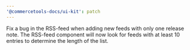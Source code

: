 ```yaml
---
'@commercetools-docs/ui-kit': patch
---
```


Fix a bug in the RSS-feed when adding new feeds with only one release note. The RSS-feed component will now look for feeds with at least 10 entries to determine the length of the list.
